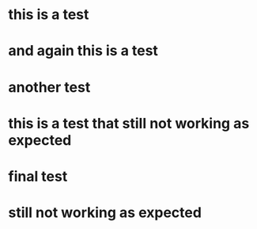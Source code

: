 # this is a test
# and again this is a test
# another test

# this is a test that still not working as expected

# final test
# still not working as expected